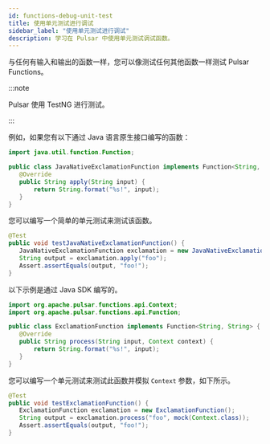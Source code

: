 ```yaml
---
id: functions-debug-unit-test
title: 使用单元测试进行调试
sidebar_label: "使用单元测试进行调试"
description: 学习在 Pulsar 中使用单元测试调试函数。
---
```



与任何有输入和输出的函数一样，您可以像测试任何其他函数一样测试 Pulsar Functions。

:::note

Pulsar 使用 TestNG 进行测试。

:::

例如，如果您有以下通过 Java 语言原生接口编写的函数：

```java
import java.util.function.Function;

public class JavaNativeExclamationFunction implements Function<String, String> {
   @Override
   public String apply(String input) {
       return String.format("%s!", input);
   }
}
```

您可以编写一个简单的单元测试来测试该函数。

```java
@Test
public void testJavaNativeExclamationFunction() {
   JavaNativeExclamationFunction exclamation = new JavaNativeExclamationFunction();
   String output = exclamation.apply("foo");
   Assert.assertEquals(output, "foo!");
}
```

以下示例是通过 Java SDK 编写的。

```java
import org.apache.pulsar.functions.api.Context;
import org.apache.pulsar.functions.api.Function;

public class ExclamationFunction implements Function<String, String> {
   @Override
   public String process(String input, Context context) {
       return String.format("%s!", input);
   }
}
```

您可以编写一个单元测试来测试此函数并模拟 `Context` 参数，如下所示。

```java
@Test
public void testExclamationFunction() {
   ExclamationFunction exclamation = new ExclamationFunction();
   String output = exclamation.process("foo", mock(Context.class));
   Assert.assertEquals(output, "foo!");
}
```